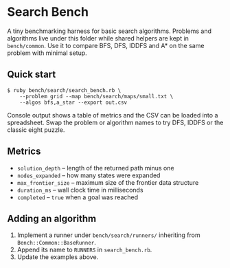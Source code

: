# Search Bench

A tiny benchmarking harness for basic search algorithms. Problems and
algorithms live under this folder while shared helpers are kept in
`bench/common`. Use it to compare BFS, DFS, IDDFS and A* on the same
problem with minimal setup.

## Quick start

```
$ ruby bench/search/search_bench.rb \
    --problem grid --map bench/search/maps/small.txt \
    --algos bfs,a_star --export out.csv
```

Console output shows a table of metrics and the CSV can be loaded into a
spreadsheet. Swap the problem or algorithm names to try DFS, IDDFS or the
classic eight puzzle.

## Metrics

* `solution_depth` – length of the returned path minus one
* `nodes_expanded` – how many states were expanded
* `max_frontier_size` – maximum size of the frontier data structure
* `duration_ms` – wall clock time in milliseconds
* `completed` – `true` when a goal was reached

## Adding an algorithm

1. Implement a runner under `bench/search/runners/` inheriting from
   `Bench::Common::BaseRunner`.
2. Append its name to `RUNNERS` in `search_bench.rb`.
3. Update the examples above.
